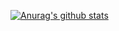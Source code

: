 [![Anurag's github stats](https://github-readme-stats.vercel.app/api?username=tatsuteb&count_private=true&show_icons=true)](https://github.com/anuraghazra/github-readme-stats)
